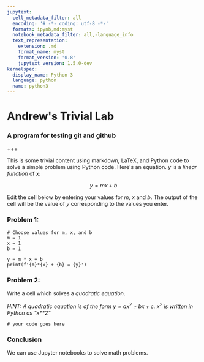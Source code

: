 ```yaml
---
jupytext:
  cell_metadata_filter: all
  encoding: '# -*- coding: utf-8 -*-'
  formats: ipynb,md:myst
  notebook_metadata_filter: all,-language_info
  text_representation:
    extension: .md
    format_name: myst
    format_version: '0.8'
    jupytext_version: 1.5.0-dev
kernelspec:
  display_name: Python 3
  language: python
  name: python3
---
```


# Andrew's Trivial Lab 
### A program for testing git and github

+++

This is some trivial content using markdown, LaTeX, and Python code to solve a simple problem using Python code. Here's an equation. $y$ is a *linear function* of $x$:


$$
    y = mx + b\tag{equation of a line}
$$


Edit the cell below by entering your values for $m$, $x$ and $b$. The output of the cell will be the value of $y$ corresponding to the values you enter.

### Problem 1:

```{code-cell} ipython3
# Choose values for m, x, and b
m = 1
x = 1
b = 1

y = m * x + b
print(f'{m}*{x} + {b} = {y}')
```

### Problem 2:
Write a cell which solves a *quadratic equation*. 

*HINT: A quadratic equation is of the form $y = ax^2 + bx + c$. $x^2$ is written in Python as "x**2"*

```{code-cell} ipython3
# your code goes here
```

### Conclusion
We can use Jupyter notebooks to solve math problems.
